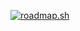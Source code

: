 [![roadmap.sh](https://roadmap.sh/card/tall/6702fe24fb4be684db195c06?variant=dark&roadmaps=aspnet-core%2Cpython)](https://roadmap.sh)
